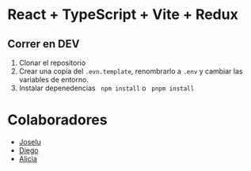 # React + TypeScript + Vite + Redux

## Correr en DEV

1. Clonar el repositorio
2. Crear una copía del `.evn.template`, renombrarlo a `.env` y cambiar las variables de entorno.
3. Instalar depenedencias ` npm install` o ` pnpm install`

# Colaboradores

- [Joselu](https://www.linkedin.com/in/j0selu/)
- [Diego](https://www.linkedin.com/in/diego-pertierra-menendez/)
- [Alicia](https://www.linkedin.com/in/alicia-galvez-rodriguez/)
